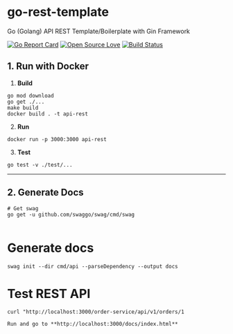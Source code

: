 # go-rest-template
Go (Golang) API REST Template/Boilerplate with Gin Framework

[![Go Report Card](https://goreportcard.com/badge/order-service)](https://goreportcard.com/report/order-service)
[![Open Source Love](https://badges.frapsoft.com/os/mit/mit.svg?v=102)](https://github.com/ellerbrock/open-source-badge/)
[![Build Status](https://travis-ci.com/antonioalfa22/go-rest-template.svg?branch=master)](https://travis-ci.com/antonioalfa22/go-rest-template)


## 1. Run with Docker

1. **Build**

```shell script
go mod download
go get ./...
make build
docker build . -t api-rest
```

2. **Run**

```shell script
docker run -p 3000:3000 api-rest
```

3. **Test**

```shell script
go test -v ./test/...
```

_______

## 2. Generate Docs

```shell script
# Get swag
go get -u github.com/swaggo/swag/cmd/swag


```

# Generate docs
```
swag init --dir cmd/api --parseDependency --output docs
```


# Test REST API
```
curl "http://localhost:3000/order-service/api/v1/orders/1
```


```
Run and go to **http://localhost:3000/docs/index.html**
```
